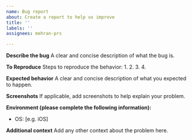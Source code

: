 ```yaml
---
name: Bug report
about: Create a report to help us improve
title: ''
labels: ''
assignees: mehran-prs

---
```


**Describe the bug**
A clear and concise description of what the bug is.

**To Reproduce**
Steps to reproduce the behavior:
1.
2.
3.
4.

**Expected behavior**
A clear and concise description of what you expected to happen.

**Screenshots**
If applicable, add screenshots to help explain your problem.

**Environment (please complete the following information):**
 - OS: [e.g. iOS]

**Additional context**
Add any other context about the problem here.
